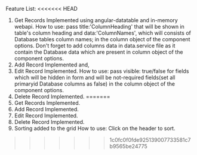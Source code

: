 Feature List:
<<<<<<< HEAD
1. Get Records Implemented using angular-datatable and in-memory webapi.
    How to use: pass title:'ColumnHeading' that will be shown in table's column heading and data:'ColumnNames', which will consists of Database tables column names; in the column object of the component options. Don't forget to add columns data in data.service file as it contain the Database data which are present in column object of the component options.
2. Add Record Implemented and,
3. Edit Record Implemented.
    How to use: pass visible: true/false for fields which will be hidden in form and will be not-required fields(set all primaryid Database columns as false) in the column object of the component options.
4. Delete Record Implemented.
=======
1. Get Records Implemented.
2. Add Record Implemented.
3. Edit Record Implemented.
4. Delete Record Implemented.
5. Sorting added to the grid
    How to use: Click on the header to sort.
>>>>>>> 1c0fc0f0fde925139007733581c7b9565be24775

